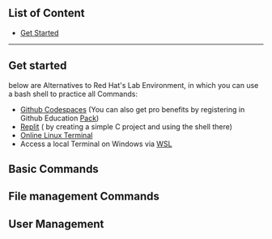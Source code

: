 ## List of Content
- [Get Started](#Get-Started)
---
## Get started
below are Alternatives to Red Hat's Lab Environment, in which you can use a bash shell to practice all Commands:
- [Github Codespaces](https://github.com/codespaces) (You can also get pro benefits by registering in Github Education [Pack](https://github.com/education/students))
- [Replit](https://replit.com/) ( by creating a simple C project and using the shell there)
-  [Online Linux Terminal](https://cocalc.com/features/terminal)
- Access a local Terminal on Windows via [WSL](https://learn.microsoft.com/en-us/windows/wsl/install)
## Basic Commands
## File management Commands
## User Management 
